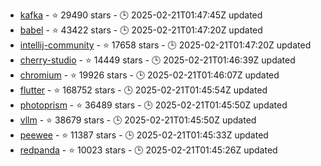 - [kafka](https://github.com/apache/kafka) - ⭐ 29490 stars - 🕒 2025-02-21T01:47:45Z updated
- [babel](https://github.com/babel/babel) - ⭐ 43422 stars - 🕒 2025-02-21T01:47:20Z updated
- [intellij-community](https://github.com/JetBrains/intellij-community) - ⭐ 17658 stars - 🕒 2025-02-21T01:47:20Z updated
- [cherry-studio](https://github.com/CherryHQ/cherry-studio) - ⭐ 14449 stars - 🕒 2025-02-21T01:46:39Z updated
- [chromium](https://github.com/chromium/chromium) - ⭐ 19926 stars - 🕒 2025-02-21T01:46:07Z updated
- [flutter](https://github.com/flutter/flutter) - ⭐ 168752 stars - 🕒 2025-02-21T01:45:54Z updated
- [photoprism](https://github.com/photoprism/photoprism) - ⭐ 36489 stars - 🕒 2025-02-21T01:45:50Z updated
- [vllm](https://github.com/vllm-project/vllm) - ⭐ 38679 stars - 🕒 2025-02-21T01:45:50Z updated
- [peewee](https://github.com/coleifer/peewee) - ⭐ 11387 stars - 🕒 2025-02-21T01:45:33Z updated
- [redpanda](https://github.com/redpanda-data/redpanda) - ⭐ 10023 stars - 🕒 2025-02-21T01:45:26Z updated
